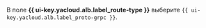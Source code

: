 В поле **{{ ui-key.yacloud.alb.label_route-type }}** выберите `{{ ui-key.yacloud.alb.label_proto-grpc }}`.